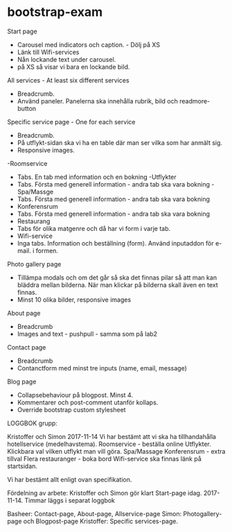 # bootstrap-exam


Start page
 - Carousel med indicators och caption. - Dölj på XS
 - Länk till Wifi-services
 - Nån lockande text under carousel.
 - på XS så visar vi bara en lockande bild.

All services - At least six different services
 - Breadcrumb.
 - Använd paneler. Panelerna ska innehålla rubrik, bild och readmore-button


Specific service page - One for each service
 - Breadcrumb.
 - På utflykt-sidan ska vi ha en table där man ser vilka som har anmält sig.
 - Responsive images.
 
  -Roomservice
   - Tabs. En tab med information och en bokning
  -Utflykter
   - Tabs. Första med generell information - andra tab ska vara bokning
  -Spa/Massge
   - Tabs. Första med generell information - andra tab ska vara bokning
  - Konferensrum
   - Tabs. Första med generell information - andra tab ska vara bokning
  - Restaurang
   - Tabs för olika matgenre och då har vi form i varje tab.
  - Wifi-service
   - Inga tabs. Information och beställning (form). Använd inputaddon för e-mail. i formen.
  
  
Photo gallery page
 - Tillämpa modals och om det går så ska det finnas pilar så att man kan bläddra mellan bilderna. När man klickar på bilderna skall även en text finnas.
 - Minst 10 olika bilder, responsive images

About page
 - Breadcrumb
 - Images and text - pushpull - samma som på lab2


Contact page
 - Breadcrumb
 - Contanctform med minst tre inputs (name, email, message)

Blog page
 - Collapsebehaviour på blogpost. Minst 4.
 - Kommentarer och post-comment utanför kollaps.
 - Override bootstrap custom stylesheet



LOGGBOK grupp:

Kristoffer och Simon 2017-11-14
Vi har bestämt att vi ska ha tillhandahålla hotellservice (medelhavstema).
Roomservice - beställa online
Utflykter. Klickbara val vilken utflykt man vill göra.
Spa/Massage
Konferensrum - extra tillval
Flera restauranger - boka bord
Wifi-service ska finnas länk på startsidan.

Vi har bestämt allt enligt ovan specifikation.

Fördelning av arbete:
Kristoffer och Simon gör klart Start-page idag. 2017-11-14. Timmar läggs i separat loggbok

Basheer: Contact-page, About-page, Allservice-page
Simon: Photogallery-page och Blogpost-page
Kristoffer: Specific services-page.



